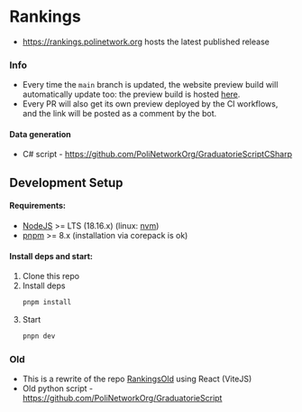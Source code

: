 # Rankings

* https://rankings.polinetwork.org hosts the latest published release

### Info

- Every time the `main` branch is updated, the website preview build will automatically update too: the preview build is hosted [here](https://PoliNetworkOrg.github.io/preview/PoliNetworkOrg/Rankings/branch/main).  
- Every PR will also get its own preview deployed by the CI workflows, and the link will be posted as a comment by the bot.

#### Data generation

- C# script - https://github.com/PoliNetworkOrg/GraduatorieScriptCSharp

## Development Setup
#### Requirements:
- [NodeJS](http://nodejs.org/) >= LTS (18.16.x) (linux: [nvm](https://github.com/nvm-sh/nvm))
- [pnpm](https://pnpm.io/installation) >= 8.x (installation via corepack is ok)

#### Install deps and start:
1. Clone this repo
2. Install deps
    ```sh
    pnpm install
    ```
3. Start
    ```sh
    pnpn dev
    ```

### Old 

- This is a rewrite of the repo [RankingsOld](https://github.com/PoliNetworkOrg/RankingsOld) using React (ViteJS)
- Old python script - https://github.com/PoliNetworkOrg/GraduatorieScript
